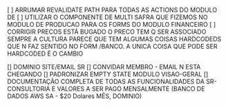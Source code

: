[ ] ARRUMAR REVALIDATE PATH PARA TODAS AS ACTIONS DO MODULO DE
[ ] UTILIZAR O COMPONENTE DE MULTI SAFRA QUE FIZEMOS NO MODULO DE PRODUCAO PARA OS FORMS DO MODULO FINANCEIRO
[ ] CORRIGIR PRECOS ESTÁ BUGADO O PRECO TEM Q SER ASSOCIADO SEMPRE A CULTURA PARECE QUE TEM ALGUMAS COISAS HARDCODEDS QUE N FAZ SENTIDO NO FORM /BANCO. A UNICA COISA QUE PODE SER HARDCODED É O CAMBIO

[] DOMINIO SITE/EMAIL SR
[] CONVIDAR MEMBRO - EMAIL N ESTA CHEGANDO
[] PADRONIZAR EMPTY STATE MODULO VISAO-GERAL
[] DOCUMENTAÇÃO COMPLETA DE TODAS AS FUNCIONALIDADES DA SR-CONSULTORIA E VALORES A SER PAGO MENSALMENTE (BANCO DE DADOS AWS SA - $20 Dolares MÊS, DOMINIO)
